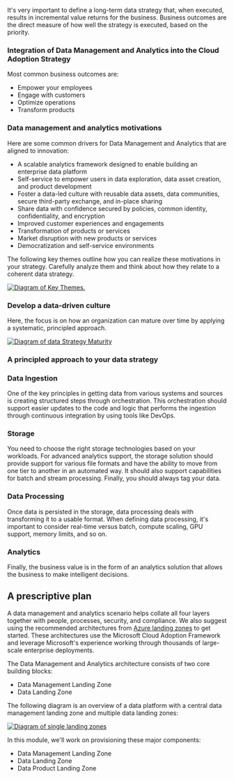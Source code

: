 It's very important to define a long-term data strategy that, when executed, results in incremental value returns for the business. Business outcomes are the direct measure of how well the strategy is executed, based on the priority.

### Integration of Data Management and Analytics into the Cloud Adoption Strategy

 Most common business outcomes are:

- Empower your employees
- Engage with customers
- Optimize operations
- Transform products

### Data management and analytics motivations

Here are some common drivers for Data Management and Analytics that are aligned to innovation:

- A scalable analytics framework designed to enable building an enterprise data platform
- Self-service to empower users in data exploration, data asset creation, and product development
- Foster a data-led culture with reusable data assets, data communities, secure third-party exchange, and in-place sharing
- Share data with confidence secured by policies, common identity, confidentiality, and encryption
- Improved customer experiences and engagements
- Transformation of products or services
- Market disruption with new products or services
- Democratization and self-service environments

The following key themes outline how you can realize these motivations in your strategy. Carefully analyze them and think about how they relate to a coherent data strategy.

[![Diagram of Key Themes.](../media/strategy-key-themes.png)](../media/strategy-key-themes.png)

### Develop a data-driven culture

Here, the focus is on how an organization can mature over time by applying a systematic, principled approach.

[![Diagram of data Strategy Maturity](../media/data-strategy-maturity.png)](../media/data-strategy-maturity.png)

### A principled approach to your data strategy

### Data Ingestion

One of the key principles in getting data from various systems and sources is creating structured steps through orchestration. This orchestration should support easier updates to the code and logic that performs the ingestion through continuous integration by using tools like DevOps.

### Storage

You need to choose the right storage technologies based on your workloads. For advanced analytics support, the storage solution should provide support for various file formats and have the ability to move from one tier to another in an automated way. It should also support capabilities for batch and stream processing. Finally, you should always tag your data.

### Data Processing

Once data is persisted in the storage, data processing deals with transforming it to a usable format. When defining data processing, it's important to consider real-time versus batch, compute scaling, GPU support, memory limits, and so on.

### Analytics

Finally, the business value is in the form of an analytics solution that allows the business to make intelligent decisions.

## A prescriptive plan

A data management and analytics scenario helps collate all four layers together with people, processes, security, and compliance. We also suggest using the recommended architectures from [Azure landing zones](/azure/cloud-adoption-framework/ready/landing-zone/) to get started. These architectures use the Microsoft Cloud Adoption Framework and leverage Microsoft's experience working through thousands of large-scale enterprise deployments.

The Data Management and Analytics architecture consists of two core building blocks:

- Data Management Landing Zone
- Data Landing Zone

The following diagram is an overview of a data platform with a central data management landing zone and multiple data landing zones:

[![Diagram of single landing zones](../media/high-level-design-single-data-landing-zone.png)](../media/high-level-design-single-data-landing-zone.png)

In this module, we'll work on provisioning these major components:

- Data Management Landing Zone
- Data Landing Zone
- Data Product Landing Zone
